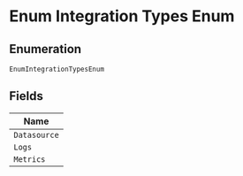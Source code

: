 
# Enum Integration Types Enum

## Enumeration

`EnumIntegrationTypesEnum`

## Fields

| Name |
|  --- |
| `Datasource` |
| `Logs` |
| `Metrics` |

